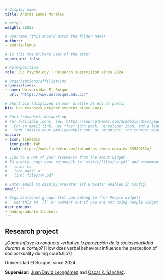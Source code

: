 ```yaml
---
# Display name
title: Andrés Lemus Morales

# Weight
weight: 20252

# Username (this should match the folder name)
authors:
- andres-lemus

# Is this the primary user of the site?
superuser: false

# Role/position
role: BSc Psychology | Research supervision since 2024

# Organizations/Affiliations
organizations:
- name: Universidad El Bosque
  url: "https://www.uelbosque.edu.co/"

# Short bio (displayed in user profile at end of posts)
bio: BSc research project student since 2024.

# Social/Academic Networking
# For available icons, see: https://sourcethemes.com/academic/docs/page-builder/#icons
#   For an email link, use "fas" icon pack, "envelope" icon, and a link in the
#   form "mailto:your-email@example.com" or "#contact" for contact widget.
social:
- icon: linkedin
  icon_pack: fab
  link: https://www.linkedin.com/in/andres-lemus-morales-63989232a/

# Link to a PDF of your resume/CV from the About widget.
# To enable, copy your resume/CV to `static/files/cv.pdf` and uncomment the lines below.
# - icon: cv
#   icon_pack: ai
#   link: files/cv.pdf

# Enter email to display Gravatar (if Gravatar enabled in Config)
email: ""

# Organizational groups that you belong to (for People widget)
#   Set this to `[]` or comment out if you are not using People widget.
user_groups:
- Undergraduate Students
---
```


## **Research project** 

*¿Cómo influye la conducta verbal en la percepción de la sociosexualidad durante el cortejo?* [How does verbal behaviour influence the perception of sociosexuality during courtship?]

Universidad El Bosque, since 2024

**Supervisor:** [Juan David Leongómez](/es/#about) and [Oscar R. Sánchez](/es/author/oscar-r.-sanchez/).
